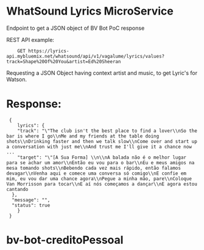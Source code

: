 # WhatSound Lyrics MicroService



Endpoint to get a JSON object of BV Bot PoC response

REST API example:

```
    GET https://lyrics-api.mybluemix.net/whatsound/api/v1/vagalume/lyrics/values?track=Shape%20Of%20You&artist=Ed%20Sheeran
```

Requesting a JSON Object having context artist and music, to get Lyric's for Watson.

# Response:

```
 {
    lyrics": {
    "track": "\"The club isn't the best place to find a lover\\nSo the bar is where I go\\nMe and my friends at the table doing shots\\nDrinking faster and then we talk slow\\nCome over and start up a conversation with just me\\nAnd trust me I'll give it a chance now ...
    "target": "\"[A Sua Forma] \\n\\nA balada não é o melhor lugar para se achar um amor\\nEntão eu vou para o bar\\nEu e meus amigos na mesa tomando shots\\nBebendo cada vez mais rápido, então falamos devagar\\nVenha aqui e comece uma conversa só comigo\\nE confie em mim, eu vou dar uma chance agora\\nPegue a minha mão, pare\\nColoque Van Morrisson para tocar\\nE aí nós começamos a dançar\\nE agora estou cantando
  },
  "message": "",
  "status": true
    }
 }

```
# bv-bot-creditoPessoal
